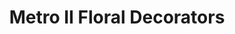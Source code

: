 ---
title: "Metro II Floral Decorators"
url: /great-neck/metro-ii-floral-decorators/
shop: Blumen
---